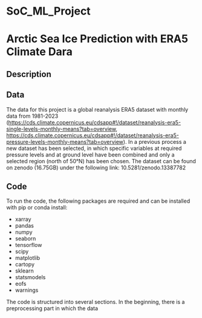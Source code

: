 # SoC_ML_Project
# Arctic Sea Ice Prediction with ERA5 Climate Dara

## Description 

## Data 
The data for this project is a global reanalysis ERA5 dataset with monthly data from 1981-2023 (https://cds.climate.copernicus.eu/cdsapp#!/dataset/reanalysis-era5-single-levels-monthly-means?tab=overview, https://cds.climate.copernicus.eu/cdsapp#!/dataset/reanalysis-era5-pressure-levels-monthly-means?tab=overview). In a previous process a new dataset has been selected, in which specific variables at required pressure levels and at ground level have been combined and only a selected region (north of 50°N) has been chosen. The dataset can be found on zenodo (16.75GB) under the following link: 10.5281/zenodo.13387782

## Code 
To run the code, the following packages are required and can be installed with pip or conda install:
- xarray
- pandas
- numpy
- seaborn
- tensorflow
- scipy
- matplotlib
- cartopy
- sklearn
- statsmodels
- eofs
- warnings

The code is structured into several sections. In the beginning, there is a preprocessing part in which the data 
